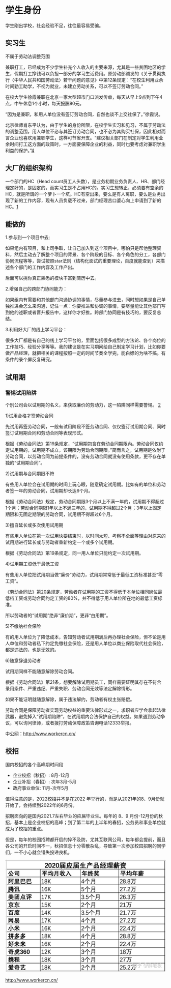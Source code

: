# 学生身份

学生刚出学校，社会经验不足，往往最容易受骗。

## 实习生

不属于劳动法调整范围

兼职打工，已经成为不少学生补充个人收入的主要来源，尤其是一些贫困地区的学生，假期打工挣钱可以负担一部分的学习生活费用。原劳动部颁发的《关于贯彻执行〈中华人民共和国劳动法〉若干问题的意见》中第12条规定：“在校生利用业余时间勤工助学，不视为就业，未建立劳动关系，可以不签订劳动合同。”

在校大学生徐霞兼职在北京一家大型超市门口派发传单，每天从早上9点到下午4点，中午休息1个小时，每天报酬80元。

“因为是兼职，和用人单位没有签订劳动合同，自然也谈不上交社保了。”徐霞说。

北京律师肖东平认为，由于学生的身份所限，在校学生实习和见习，不属于劳动法的调整范围，用人单位不必与其签订劳动合同，也不必为其购买社保，因此相对而言企业也喜欢用兼职学生，这样可节省开支。“建议相关部门在制定对学生利用业余时间打工这方面的政策时，一方面要保障企业的利益，同时也要考虑对兼职学生利益的保护。”[4]

## 大厂的组织架构

一个部门的HC（Head count员工人头数），是业务初期业务负责人、HR、部门经理定好的，是固定的，而实习生是不占用HC的。实习生想转正，必须要有空余的HC，就是所谓的一个萝卜一个坑。HC有空出来，要么是有人离职，要么是业务出现了新的工作内容，现有人员负载不过来，部门经理苦口婆心向上申请到了新的HC。[1]

## 能做的

1.参与到一个项目中去;

如果组内有项目，和上司争取，让自己加入到这个项目中，哪怕只是帮他整理资料，然后主动去了解整个项目的背景、各个阶段的目标、各个角色的分工，各部门协同流程等等，尝试按照star法则（结构化面试的重要理论，百度就能查到）来描述各个部门的工作内容及工作产出。

后面可以挑你真正熟悉的模块丰富到简历中去。

2.增强自己的跨部门协同能力：

如果组内有需要和其他部门沟通协调的事情，尽量参与进去，同时想如果是自己单独推进会怎么来沟通，记住一点：你要推进和协调的事情，要尽量能让其他部门写到他的述职或者晋升报告中，这样你才好推。跨部门协同是有技巧的，要反复总结。

3.利用好大厂的线上学习平台：

很多大厂都是有自己的线上学习平台的，里面包括很多成型的方法论、各个岗位的工作技巧、经验分享等等。我的建议是在实习期间给自己制定学习计划，比如你要做产品经理，就把相关的课程按照一定的时间节奏全学完，能白嫖的为啥不搞。有条件的录个屏反复研究。

## 试用期

### 警惕试用陷阱

个别公司会以试用期的名义，来获取廉价的劳动力，这一陷阱同样需要警惕。 [2]

1)试用合格才签劳动合同

先试用再签劳动合同，一般有试用阶段不签劳动合同、仅仅签订试用期合同、同时签订试用期合同和劳动合同等表现形式。

根据《劳动合同法》第19条规定，“试用期包含在劳动合同期限內。劳动合同仅约定试用期的，试用期不成立，该期限为劳动合同期限。”简而言之，试用期是依附于劳动合同，以劳动合同为前提条件的，没有劳动合同就没有使用条款，更不存在单独的“试用期合同”。

2)试用期与合同期限不符

有些用人单位会在试用期的时间上玩心眼，随意确定试用期。比如有的单位和劳动者签一年的劳动合同，试用期却长达6个月。

根据《劳动合同法》规定，劳动合同期限3个月以上不满一年的，试用期不得超过1个月；劳动合同期限1年以上不满三年的，试用期不得超过2个月；3年以上固定期限和无固定期限的劳动合同，试用期不得超过6个月。

3)擅自延长或多次使用试用期

有些用人单位在第一次试用快要结束时，以时间太短、考察不全面等理由对原来的试用期进行延长或与劳动者重新约定一个或多个试用期。

根据《劳动合同法》第19条规定，同一用人单位只能约定一次试用期。

4)试用期工资低于最低工资

有些用人单位把试用期当做“廉价”劳动力，试用期常常低于最低工资标准甚至“零工资”。

《劳动合同法》第20条规定，劳动者在试用期的工资不得低于本单位相同岗位最低档工资或劳动合同约定工资的80%，并不得低于用人单位所在地的最低工资标准。

所以劳动者的“试用期”绝非“廉价期”，更非“白用期”。

5)不缴纳社会保险

有的用人单位为了降低成本，告知劳动者试用期满后再办理社会保险，但不论是用人单位和劳动者私下约定免缴社会保险，还是用人单位以商业保险取代社会保险，都是违法的，也是无效的。

6)随意辞退劳动者

试用期同样不能随意解除劳动合同。

根据《劳动合同法》第21条，想要解除试用期员工，同样需要证明其存在不符合录用条件、严重违纪、严重失职、劳动合同无效等法定解除情形。

如果不能证明就随意解除，属于违法解约，劳动者有权主张赔偿。

劳动合同是保障劳动者实现劳动权益的重要法律形式之一，求职者应学会拿起法律武器，避免掉入“试用期陷阱”，在试用期内合法保护自己的权益。如果遇到劳动争议，可以询问律师，或者拨打劳动保障政策咨询电话12333举报。

中公网：http://www.workercn.cn/

## 校招

国内校招的各个高峰期时间段

- 企业校招（秋招）: 8月-12月
- 企业补招（春招）: 次年3月-5月
- 政府事业单位: 11月-次年5月

值得注意的是，2022校招并不是在2022 年举行的，而是从2021年的8、9月份就开始了，会持续到2022年的6月份。

招聘面向的是国内2021.7左右毕业的应届毕业生。每年的 8、9 月份-12月份的秋招，基本上是企业校招的高峰；到了第二年的上半年的春招，公务员和事业单位就成为了校招的重点。

但是，每年的校园招聘都开启的猝不及防，尤其互联网公司，每年都会提前，而且各公司的开启时间不一，秋招信息十分零散杂乱，导致第一次参加校园招聘的同学们，一不小心就会错失投递良机。

![产品经理网传薪资[3]](../img/PM_salary.jpg)

http://www.workercn.cn/

[1]: https://www.bilibili.com/read/cv11355392
[2]: https://news.dayoo.com/society/202012/31/140000_53734969.htm
[3]: https://www.zhihu.com/question/341498422/answer/1250761734
[4]: http://www.xinhuanet.com/legal/2019-04/30/c_1124435354.htm
